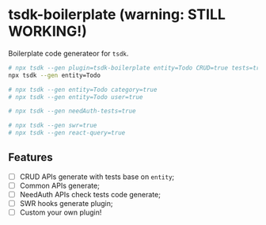 # tsdk-boilerplate (warning: STILL WORKING!)

Boilerplate code generateor for `tsdk`.

```bash
# npx tsdk --gen plugin=tsdk-boilerplate entity=Todo CRUD=true tests=true category=false user=false
npx tsdk --gen entity=Todo

# npx tsdk --gen entity=Todo category=true
# npx tsdk --gen entity=Todo user=true

# npx tsdk --gen needAuth-tests=true

# npx tsdk --gen swr=true
# npx tsdk --gen react-query=true

```

## Features

- [ ] CRUD APIs generate with tests base on `entity`;
- [ ] Common APIs generate;
- [ ] NeedAuth APIs check tests code generate;
- [ ] SWR hooks generate plugin;
- [ ] Custom your own plugin!
